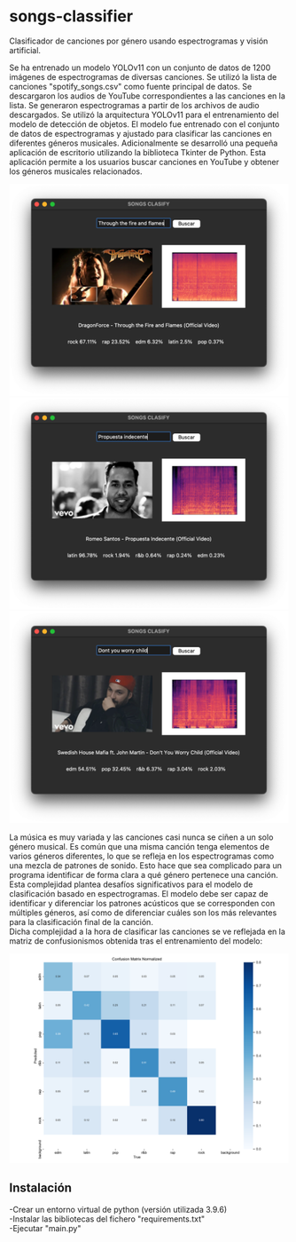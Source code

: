 # songs-classifier
Clasificador de canciones por género usando espectrogramas y visión artificial.

Se ha entrenado un modelo YOLOv11 con un conjunto de datos de 1200 imágenes de espectrogramas de diversas canciones.
Se utilizó la lista de canciones "spotify_songs.csv" como fuente principal de datos. Se descargaron los audios de YouTube correspondientes a las canciones en la lista. Se generaron espectrogramas a partir de los archivos de audio descargados. Se utilizó la arquitectura YOLOv11 para el entrenamiento del modelo de detección de objetos. El modelo fue entrenado con el conjunto de datos de espectrogramas y ajustado para clasificar las canciones en diferentes géneros musicales.
Adicionalmente se desarrolló una pequeña aplicación de escritorio utilizando la biblioteca Tkinter de Python. Esta aplicación permite a los usuarios buscar canciones en YouTube y obtener los géneros musicales relacionados. 

<p align="center">
  <img src="ejemplo1.png" alt="Ejemplo1" width="600">
  <img src="ejemplo2.png" alt="Ejemplo2" width="600">
  <img src="ejemplo3.png" alt="Ejemplo3" width="600">
</p>

La música es muy variada y las canciones casi nunca se ciñen a un solo género musical. Es común que una misma canción tenga elementos de varios géneros diferentes, lo que se refleja en los espectrogramas como una mezcla de patrones de sonido. Esto hace que sea complicado para un programa identificar de forma clara a qué género pertenece una canción. Esta complejidad plantea desafíos significativos para el modelo de clasificación basado en espectrogramas. El modelo debe ser capaz de identificar y diferenciar los patrones acústicos que se corresponden con múltiples géneros, así como de diferenciar cuáles son los más relevantes para la clasificación final de la canción.<br>
Dicha complejidad a la hora de clasificar las canciones se ve reflejada en la matriz de confusionismos obtenida tras el entrenamiento del modelo:
<p align="center">
  <img src="confusion_matrix_normalized.png" alt="Matriz de confusionismos normalizada" width="600">
</p>



## Instalación
-Crear un entorno virtual de python (versión utilizada 3.9.6)<br>
-Instalar las bibliotecas del fichero "requirements.txt"<br>
-Ejecutar "main.py"
